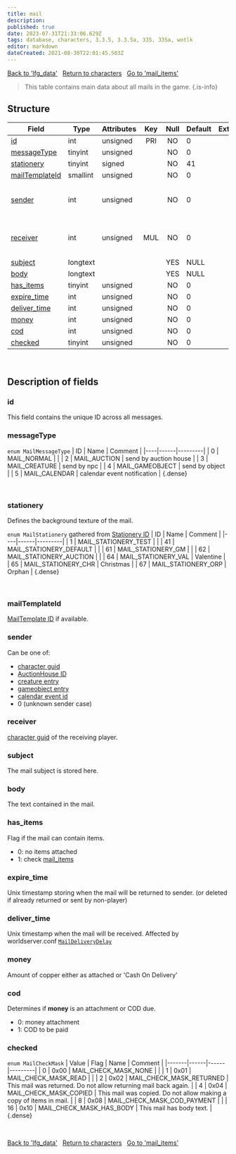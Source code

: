```yaml
---
title: mail
description:
published: true
date: 2023-07-31T21:33:06.629Z
tags: database, characters, 3.3.5, 3.3.5a, 335, 335a, wotlk
editor: markdown
dateCreated: 2021-08-30T22:01:45.503Z
---
```


<a href="https://trinitycore.info/en/database/335/characters/lfg_data" class="mt-5 v-btn v-btn--depressed v-btn--flat v-btn--outlined theme--light v-size--default darkblue--text text--lighten-3"><span class="v-btn__content"><i aria-hidden="true" class="v-icon notranslate v-icon--left mdi mdi-arrow-left theme--light"></i><span>Back to 'lfg_data'</span></span></a>&nbsp;&nbsp;&nbsp;<a href="https://trinitycore.info/en/database/335/characters/home" class="mt-5 v-btn v-btn--depressed v-btn--flat v-btn--outlined theme--light v-size--default darkblue--text text--lighten-3"><span class="v-btn__content"><i aria-hidden="true" class="v-icon notranslate v-icon--left mdi mdi-home-outline theme--light"></i><span>Return to characters</span></span></a>&nbsp;&nbsp;&nbsp;<a href="https://trinitycore.info/en/database/335/characters/mail_items" class="mt-5 v-btn v-btn--depressed v-btn--flat v-btn--outlined theme--light v-size--default darkblue--text text--lighten-3"><span class="v-btn__content"><span>Go to 'mail_items'</span><i aria-hidden="true" class="v-icon notranslate v-icon--right mdi mdi-arrow-right theme--light"></i></span></a>

> This table contains main data about all mails in the game.
{.is-info}


## Structure

| Field | Type | Attributes | Key | Null | Default | Extra | Comment |
| --- | --- | --- | :---: | :---: | --- | --- | --- |
| [id](#id) | int | unsigned | PRI | NO | 0 |  | Identifier |
| [messageType](#messagetype) | tinyint | unsigned |  | NO | 0 |  |  |
| [stationery](#stationery) | tinyint | signed |  | NO | 41 |  |  |
| [mailTemplateId](#mailtemplateid) | smallint | unsigned |  | NO | 0 |  |  |
| [sender](#sender) | int | unsigned |  | NO | 0 |  | Character Global Unique Identifier |
| [receiver](#receiver) | int | unsigned | MUL | NO | 0 |  | Character Global Unique Identifier |
| [subject](#subject) | longtext |  |  | YES | NULL |  |  |
| [body](#body) | longtext |  |  | YES | NULL |  |  |
| [has_items](#has_items) | tinyint | unsigned |  | NO | 0 |  |  |
| [expire_time](#expire_time) | int | unsigned |  | NO | 0 |  |  |
| [deliver_time](#deliver_time) | int | unsigned |  | NO | 0 |  |  |
| [money](#money) | int | unsigned |  | NO | 0 |  |  |
| [cod](#cod) | int | unsigned |  | NO | 0 |  |  |
| [checked](#checked) | tinyint | unsigned |  | NO | 0 |  |  |
&nbsp;
## Description of fields

### id
This field contains the unique ID across all messages.
&nbsp;

### messageType
`enum MailMessageType`
| ID | Name | Comment |
|----|------|---------|
| 0 | MAIL_NORMAL |  |
| 2 | MAIL_AUCTION | send by auction house |
| 3 | MAIL_CREATURE | send by npc |
| 4 | MAIL_GAMEOBJECT | send by object |
| 5 | MAIL_CALENDAR | calendar event notification |
{.dense}

&nbsp;

### stationery
Defines the background texture of the mail.

`enum MailStationery` gathered from [Stationery ID](/files/DBC/335/stationery#id)
| ID | Name | Comment |
|----|------|---------|
| 1 | MAIL_STATIONERY_TEST |  |
| 41 | MAIL_STATIONERY_DEFAULT |  |
| 61 | MAIL_STATIONERY_GM |  |
| 62 | MAIL_STATIONERY_AUCTION |  |
| 64 | MAIL_STATIONERY_VAL | Valentine |
| 65 | MAIL_STATIONERY_CHR | Christmas |
| 67 | MAIL_STATIONERY_ORP | Orphan |
{.dense}

&nbsp;

### mailTemplateId
[MailTemplate ID](/files/DBC/335/mailtemplate#id) if available.
&nbsp;

### sender
Can be one of:
* [character guid](../characters/characters#guid)
* [AuctionHouse ID](/files/DBC/335/auctionhouse#id)
* [creature entry](../world/creature_template#entry)
* [gameobject entry](../gameobject_template#entry)
* [calendar event id](../characters/calendar_events#id)
* 0 (unknown sender case)
&nbsp;

### receiver
[character guid](../characters/characters#guid) of the receiving player.
&nbsp;

### subject
The mail subject is stored here.
&nbsp;

### body
The text contained in the mail.
&nbsp;

### has_items
Flag if the mail can contain items.
* 0: no items attached
* 1: check [mail_items](../characters/mail_items)
&nbsp;

### expire_time
Unix timestamp storing when the mail will be returned to sender. (or deleted if already returned or sent by non-player)
&nbsp;

### deliver_time
Unix timestamp when the mail will be received.
Affected by worldserver.conf [`MailDeliveryDelay`](https://trinitycore.info/en/files/configuration/home)
&nbsp;

### money
Amount of copper either as attached or 'Cash On Delivery'
&nbsp;

### cod
Determines if **money** is an attachment or COD due.
* 0: money attachment
* 1: COD to be paid
&nbsp;

### checked
`enum MailCheckMask`
| Value | Flag | Name | Comment |
|-------|------|------|---------|
| 0 | 0x00 | MAIL_CHECK_MASK_NONE |  |
| 1 | 0x01 | MAIL_CHECK_MASK_READ |  |
| 2 | 0x02 | MAIL_CHECK_MASK_RETURNED | This mail was returned. Do not allow returning mail back again. |
| 4 | 0x04 | MAIL_CHECK_MASK_COPIED | This mail was copied. Do not allow making a copy of items in mail. |
| 8 | 0x08 | MAIL_CHECK_MASK_COD_PAYMENT |  |
| 16 | 0x10 | MAIL_CHECK_MASK_HAS_BODY | This mail has body text. |
{.dense}

&nbsp;

<a href="https://trinitycore.info/en/database/335/characters/lfg_data" class="mt-5 v-btn v-btn--depressed v-btn--flat v-btn--outlined theme--light v-size--default darkblue--text text--lighten-3"><span class="v-btn__content"><i aria-hidden="true" class="v-icon notranslate v-icon--left mdi mdi-arrow-left theme--light"></i><span>Back to 'lfg_data'</span></span></a>&nbsp;&nbsp;&nbsp;<a href="https://trinitycore.info/en/database/335/characters/home" class="mt-5 v-btn v-btn--depressed v-btn--flat v-btn--outlined theme--light v-size--default darkblue--text text--lighten-3"><span class="v-btn__content"><i aria-hidden="true" class="v-icon notranslate v-icon--left mdi mdi-home-outline theme--light"></i><span>Return to characters</span></span></a>&nbsp;&nbsp;&nbsp;<a href="https://trinitycore.info/en/database/335/characters/mail_items" class="mt-5 v-btn v-btn--depressed v-btn--flat v-btn--outlined theme--light v-size--default darkblue--text text--lighten-3"><span class="v-btn__content"><span>Go to 'mail_items'</span><i aria-hidden="true" class="v-icon notranslate v-icon--right mdi mdi-arrow-right theme--light"></i></span></a>
